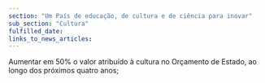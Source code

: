 ```yaml
---
section: "Um País de educação, de cultura e de ciência para inovar"
sub_section: "Cultura"
fulfilled_date:
links_to_news_articles:
---
```


Aumentar em 50% o valor atribuído à cultura no Orçamento de Estado, ao longo dos próximos quatro anos;